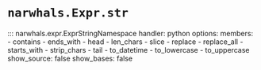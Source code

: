 # `narwhals.Expr.str`

::: narwhals.expr.ExprStringNamespace
    handler: python
    options:
      members:
        - contains
        - ends_with
        - head
        - len_chars
        - slice
        - replace
        - replace_all
        - starts_with
        - strip_chars
        - tail
        - to_datetime
        - to_lowercase
        - to_uppercase
      show_source: false
      show_bases: false
